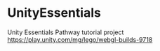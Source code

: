 # UnityEssentials
Unity Essentials Pathway tutorial project
https://play.unity.com/mg/lego/webgl-builds-9718
